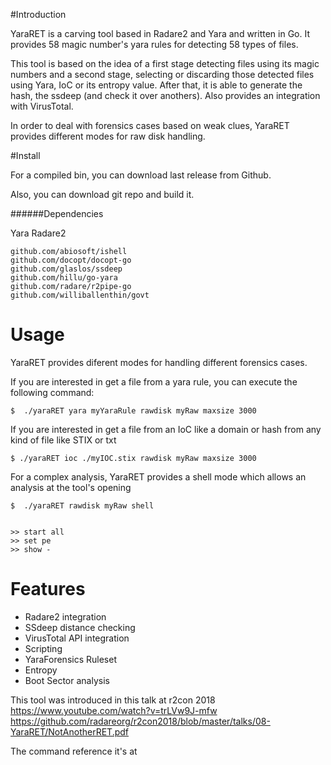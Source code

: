 




#Introduction

YaraRET is a carving tool based in Radare2 and Yara and written in Go. It provides 58 magic number's yara rules for detecting 58 types of files.

This tool is based on the idea of a first stage detecting files using its magic numbers and a second stage, selecting or discarding those detected files using Yara, IoC or its entropy value.
 After that, it is able to generate the hash, the ssdeep (and check it over anothers).
 Also provides an integration with VirusTotal.
 
 
In order to deal with forensics cases based on weak clues, YaraRET provides different modes for raw disk handling.



#Install

For a compiled bin, you can download last release from Github.

Also, you can  download git repo and build it.

######Dependencies

Yara
Radare2

	github.com/abiosoft/ishell
	github.com/docopt/docopt-go
	github.com/glaslos/ssdeep
	github.com/hillu/go-yara
	github.com/radare/r2pipe-go
	github.com/williballenthin/govt

	
	


# Usage

YaraRET provides diferent modes for handling different forensics cases. 

 If you are interested in get a file from a yara rule, you can execute the following command:
 


	$  ./yaraRET yara myYaraRule rawdisk myRaw maxsize 3000 
	
	

If you are interested in get a file from an IoC like a domain or hash from any kind of file like STIX or txt

	$ ./yaraRET ioc ./myIOC.stix rawdisk myRaw maxsize 3000
	
 


For a complex analysis, YaraRET provides a shell mode which allows an analysis at the tool's opening 

	$  ./yaraRET rawdisk myRaw shell 


	>> start all
	>> set pe
	>> show -
	
	
# Features

- Radare2 integration
- SSdeep distance checking
- VirusTotal API integration
- Scripting
- YaraForensics Ruleset
- Entropy
- Boot Sector analysis

 
 This tool was introduced in this talk at r2con 2018
 https://www.youtube.com/watch?v=trLVw9J-mfw
 https://github.com/radareorg/r2con2018/blob/master/talks/08-YaraRET/NotAnotherRET.pdf
 
 The command reference it's at 
